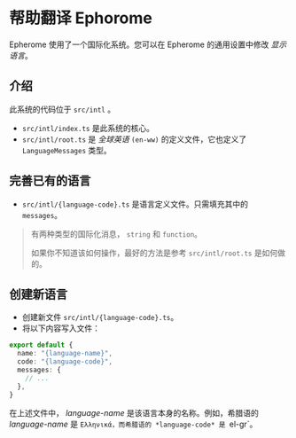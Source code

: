 # 帮助翻译 Ephorome

Epherome 使用了一个国际化系统。您可以在 Epherome 的通用设置中修改 *显示语言*。

## 介绍

此系统的代码位于 `src/intl` 。

- `src/intl/index.ts` 是此系统的核心。
- `src/intl/root.ts` 是 *全球英语* `(en-ww)` 的定义文件，它也定义了 `LanguageMessages` 类型。

## 完善已有的语言

- `src/intl/{language-code}.ts` 是语言定义文件。只需填充其中的 `messages`。

> 有两种类型的国际化消息， `string` 和 `function`。
> 
> 如果你不知道该如何操作，最好的方法是参考 `src/intl/root.ts` 是如何做的。

## 创建新语言

- 创建新文件 `src/intl/{language-code}.ts`。
- 将以下内容写入文件：
```typescript
export default {
  name: "{language-name}",
  code: "{language-code}",
  messages: {
    // ...
  },
}
```

在上述文件中， *language-name* 是该语言本身的名称。例如，希腊语的 *language-name* 是 `Ελληνικά，而希腊语的 *language-code* 是 `el-gr`。